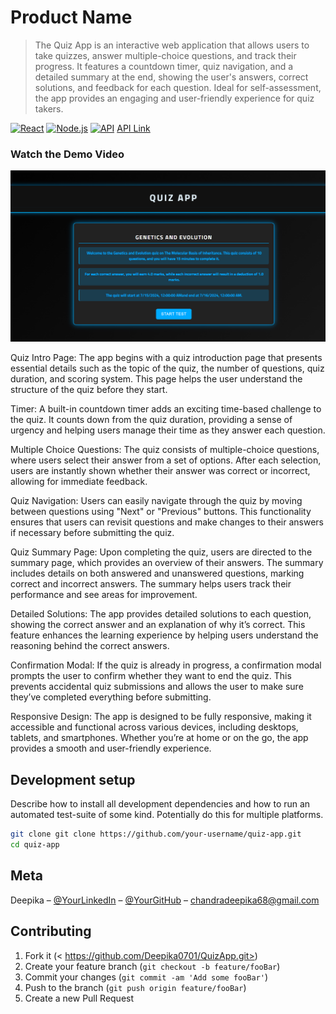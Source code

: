 # Product Name
> The Quiz App is an interactive web application that allows users to take quizzes, answer multiple-choice questions, and track their progress. It features a countdown timer, quiz navigation, and a detailed summary at the end, showing the user's answers, correct solutions, and feedback for each question. Ideal for self-assessment, the app provides an engaging and user-friendly experience for quiz takers.

[![React][react-image]](https://reactjs.org/)
[![Node.js][node-image]](https://nodejs.org/)
[![API][api-image]](https://developer.mozilla.org/en-US/docs/Web/API)
[API Link](https://api.jsonserve.com/Uw5CrX)

### Watch the Demo Video

[![Watch the demo](https://github.com/Deepika0701/QuizApp/blob/master/src/assets/quizApp.png)](https://drive.google.com/file/d/1NzMasou2wUOdKImxwIpgAOXU1P_ymrV4/view?usp=sharing)




Quiz Intro Page: The app begins with a quiz introduction page that presents essential details such as the topic of the quiz, the number of questions, quiz duration, and scoring system. This page helps the user understand the structure of the quiz before they start.

Timer: A built-in countdown timer adds an exciting time-based challenge to the quiz. It counts down from the quiz duration, providing a sense of urgency and helping users manage their time as they answer each question.

Multiple Choice Questions: The quiz consists of multiple-choice questions, where users select their answer from a set of options. After each selection, users are instantly shown whether their answer was correct or incorrect, allowing for immediate feedback.

Quiz Navigation: Users can easily navigate through the quiz by moving between questions using "Next" or "Previous" buttons. This functionality ensures that users can revisit questions and make changes to their answers if necessary before submitting the quiz.

Quiz Summary Page: Upon completing the quiz, users are directed to the summary page, which provides an overview of their answers. The summary includes details on both answered and unanswered questions, marking correct and incorrect answers. The summary helps users track their performance and see areas for improvement.

Detailed Solutions: The app provides detailed solutions to each question, showing the correct answer and an explanation of why it’s correct. This feature enhances the learning experience by helping users understand the reasoning behind the correct answers.

Confirmation Modal: If the quiz is already in progress, a confirmation modal prompts the user to confirm whether they want to end the quiz. This prevents accidental quiz submissions and allows the user to make sure they’ve completed everything before submitting.

Responsive Design: The app is designed to be fully responsive, making it accessible and functional across various devices, including desktops, tablets, and smartphones. Whether you’re at home or on the go, the app provides a smooth and user-friendly experience.





## Development setup

Describe how to install all development dependencies and how to run an automated test-suite of some kind. Potentially do this for multiple platforms.

```sh
git clone git clone https://github.com/your-username/quiz-app.git
cd quiz-app

```



## Meta

Deepika – [@YourLinkedIn](https://www.linkedin.com/in/deepika-chandra-9221461b2/) – [@YourGitHub](https://github.com/Deepika0701) – chandradeepika68@gmail.com


## Contributing

1. Fork it (< https://github.com/Deepika0701/QuizApp.git>)
2. Create your feature branch (`git checkout -b feature/fooBar`)
3. Commit your changes (`git commit -am 'Add some fooBar'`)
4. Push to the branch (`git push origin feature/fooBar`)
5. Create a new Pull Request

<!-- Markdown link & img dfn's -->
[react-image]: https://img.shields.io/badge/React-%2320232a.svg?style=flat-square&logo=react&logoColor=%2361DAFB
[node-image]: https://img.shields.io/badge/Node.js-%2343853D.svg?style=flat-square&logo=node.js&logoColor=%23ffffff
[api-image]: https://img.shields.io/badge/API-%23f7df1e.svg?style=flat-square&logo=swagger&logoColor=%23ffffff

